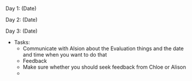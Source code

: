 Day 1: (Date)



Day 2: (Date)


Day 3: (Date)

- Tasks: 
    - Communicate with Alsion about the Evaluation things and the date and time when you want to do that
    - Feedback
    - Make sure whether you should seek feedback from Chloe or Alison
    - 